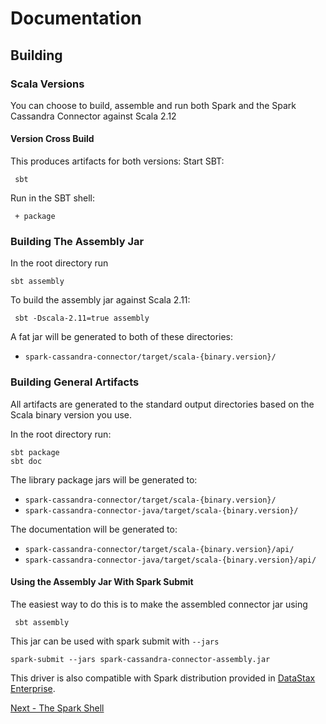 # Documentation

## Building

### Scala Versions
You can choose to build, assemble and run both Spark and the Spark Cassandra Connector against Scala 2.12

#### Version Cross Build
This produces artifacts for both versions:
Start SBT:

     sbt

Run in the SBT shell:

     + package


### Building The Assembly Jar
In the root directory run

    sbt assembly

To build the assembly jar against Scala 2.11:

     sbt -Dscala-2.11=true assembly

A fat jar will be generated to both of these directories:
   - `spark-cassandra-connector/target/scala-{binary.version}/`

### Building General Artifacts
All artifacts are generated to the standard output directories based on the Scala binary version you use.

In the root directory run:

    sbt package
    sbt doc

The library package jars will be generated to:
  - `spark-cassandra-connector/target/scala-{binary.version}/`
  - `spark-cassandra-connector-java/target/scala-{binary.version}/`

The documentation will be generated to:
  - `spark-cassandra-connector/target/scala-{binary.version}/api/`
  - `spark-cassandra-connector-java/target/scala-{binary.version}/api/`

#### Using the Assembly Jar With Spark Submit
The easiest way to do this is to make the assembled connector jar using

     sbt assembly

This jar can be used with spark submit with `--jars`

    spark-submit --jars spark-cassandra-connector-assembly.jar


This driver is also compatible with Spark distribution provided in
[DataStax Enterprise](https://www.datastax.com/products/datastax-enterprise).

[Next - The Spark Shell](13_spark_shell.md)    
